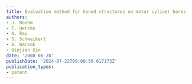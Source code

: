```yaml
---
title: Evaluation method for honed structures on motor cyliner bores
authors:
- J. Boehm
- T. Hercke
- N. Rau
- S. Schweikert
- A. Warzok
- Binjian Xin
date: '2008-08-28'
publishDate: '2024-07-22T09:08:56.617173Z'
publication_types:
- patent
---
```

